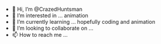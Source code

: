 - 👋 Hi, I’m @CrazedHuntsman
- 👀 I’m interested in ... animation
- 🌱 I’m currently learning ... hopefully coding and animation
- 💞️ I’m looking to collaborate on ... 
- 📫 How to reach me ...

<!---
CrazedHuntsman/CrazedHuntsman is a ✨ special ✨ repository because its `README.md` (this file) appears on your GitHub profile.
You can click the Preview link to take a look at your changes.
--->
